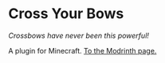 # Cross Your Bows

*Crossbows have never been this powerful!*

A plugin for Minecraft.
[To the Modrinth page.](https://modrinth.com/plugin/cross-your-bows)